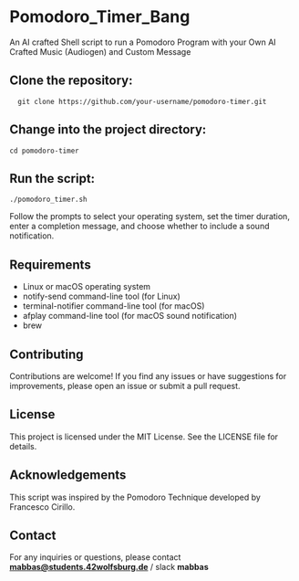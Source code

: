 # Pomodoro_Timer_Bang
An AI crafted Shell script to run a Pomodoro Program with your Own AI Crafted Music (Audiogen) and Custom Message

## Clone the repository:

```   git clone https://github.com/your-username/pomodoro-timer.git ```

## Change into the project directory:


```cd pomodoro-timer```

## Run the script:

``` ./pomodoro_timer.sh ```

Follow the prompts to select your operating system, set the timer duration, enter a completion message, and choose whether to include a sound notification.

## Requirements
- Linux or macOS operating system
- notify-send command-line tool (for Linux)
- terminal-notifier command-line tool (for macOS)
- afplay command-line tool (for macOS sound notification)
- brew

## Contributing
Contributions are welcome! If you find any issues or have suggestions for improvements, please open an issue or submit a pull request.

## License
This project is licensed under the MIT License. See the LICENSE file for details.

## Acknowledgements
This script was inspired by the Pomodoro Technique developed by Francesco Cirillo.

## Contact
For any inquiries or questions, please contact **mabbas@students.42wolfsburg.de** / slack **mabbas**

